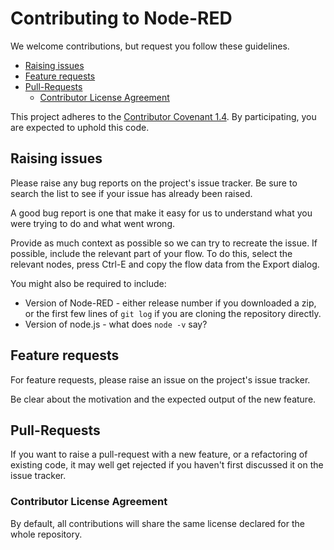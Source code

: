 # Contributing to Node-RED

We welcome contributions, but request you follow these guidelines.

 - [Raising issues](#raising-issues)
 - [Feature requests](#feature-requests)
 - [Pull-Requests](#pull-requests)
   - [Contributor License Agreement](#contributor-license-agreement)

This project adheres to the [Contributor Covenant 1.4](http://contributor-covenant.org/version/1/4/). By participating, you are expected to uphold this code. 

## Raising issues

Please raise any bug reports on the project's issue tracker. Be sure to search the list to see if your issue has already been raised.

A good bug report is one that make it easy for us to understand what you were trying to do and what went wrong.

Provide as much context as possible so we can try to recreate the issue. If possible, include the relevant part of your flow. To do this, select the relevant nodes, press Ctrl-E and copy the flow data from the Export dialog.

You might also be required to include:

 - Version of Node-RED - either release number if you downloaded a zip, or the first few lines of `git log` if you are cloning the repository directly.
 - Version of node.js - what does `node -v` say?

## Feature requests

For feature requests, please raise an issue on the project's issue tracker.

Be clear about the motivation and the expected output of the new feature.

## Pull-Requests

If you want to raise a pull-request with a new feature, or a refactoring of existing code, it may well get rejected if you haven't first discussed it on the issue tracker.

### Contributor License Agreement

By default, all contributions will share the same license declared for the whole repository.
